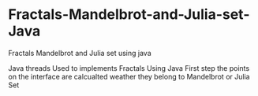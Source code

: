 # Fractals-Mandelbrot-and-Julia-set-Java
Fractals Mandelbrot and Julia set using java

Java threads Used to implements Fractals Using Java
First step the points on the interface are calcualted weather they belong to Mandelbrot or Julia Set
